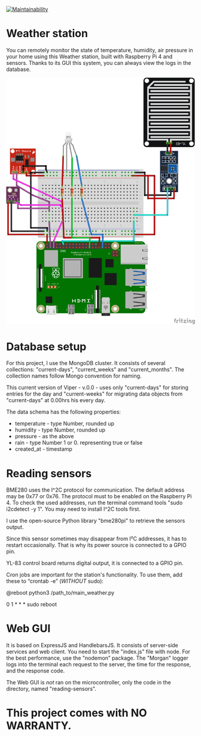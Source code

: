 [![Maintainability](https://api.codeclimate.com/v1/badges/c1713fd96a5aaa62b9a5/maintainability)](https://codeclimate.com/github/pl063/weather-station/maintainability)

# Weather station
You can remotely monitor the state of temperature, humidity, air pressure in your home using this Weather station, built with Raspberry Pi 4 and sensors. Thanks to its GUI this system, you can always view the logs in the database. 

![Screenshot of a comment on a GitHub issue showing an image, added in the Markdown, of an Octocat smiling and raising a tentacle.](/media/weather_station_beta_bb.png)
# Database setup
For this project, I use the MongoDB cluster. It consists of several collections: "current-days", "current_weeks" and "current_months". 
The collection names follow Mongo convention for naming.

This current version of Viper - v.0.0 - uses only "current-days" for storing entries for the day and "current-weeks" for migrating data objects from "current-days" at 0.00hrs his every day.

The data schema has the following properties: 
- temperature - type Number, rounded up
- humidity  - type Number, rounded up
- pressure - as the above
- rain -  type Number 1 or 0. representing true or false 
- created_at - timestamp

# Reading sensors

BME280 uses the I^2C  protocol for communication. The default address may be 0x77 or 0x76. The protocol must to be enabled on the Raspberry Pi 4. To check the used addresses, run the terminal command tools "sudo i2cdetect -y 1". You may need to install  I^2C tools first.

I use the open-source Python library "bme280pi" to retrieve the sensors output.

Since this sensor sometimes may disappear from I²C addresses, it has to restart occasionally. That is why its power source is connected to a GPIO pin.

YL-83 control board returns digital output, it is connected to a GPIO pin.

Cron jobs are important for the station's functionality. To use them, add these to “crontab -e” (*WITHOUT* sudo):

@reboot python3 /path_to/main_weather.py 

0 1 * * * sudo reboot

# Web GUI 
It is based on ExpressJS and HandlebarsJS. It consists of server-side services and web client. You need to start the "index.js" file with node. For the best performance, use the "nodemon” package. The "Morgan" logger logs into the terminal each request to the server, the time for the response, and the response code.

The Web GUI is *not* ran on the microcontroller, only the code in the directory, named "reading-sensors".

# This project comes with NO WARRANTY.
